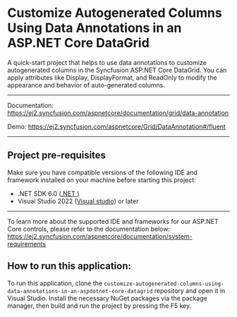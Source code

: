 # Customize Autogenerated Columns Using Data Annotations in an ASP.NET Core DataGrid

A quick-start project that helps to use data annotations to customize autogenerated columns in the Syncfusion ASP.NET Core DataGrid. You can apply attributes like Display, DisplayFormat, and ReadOnly to modify the appearance and behavior of auto-generated columns.

---
Documentation: https://ej2.syncfusion.com/aspnetcore/documentation/grid/data-annotation

Demo: https://ej2.syncfusion.com/aspnetcore/Grid/DataAnnotation#/fluent

---
## Project pre-requisites 
Make sure you have compatible versions of the following IDE and framework installed on your machine before starting this project:

* .NET SDK 6.0 ([.NET ](https://dotnet.microsoft.com/en-us/download))
* Visual Studio 2022 ([Visual studio](https://visualstudio.microsoft.com/downloads/)) or later

---
To learn more about the supported IDE and frameworks for our ASP.NET Core controls, please refer to the documentation below: 
https://ej2.syncfusion.com/aspnetcore/documentation/system-requirements
  
## How to run this application:

To run this application, clone the `customize-autogenerated-columns-using-data-annotations-in-an-aspdotnet-core-datagrid` repository and open it in Visual Studio. Install the necessary NuGet packages via the package manager, then build and run the project by pressing the F5 key.

